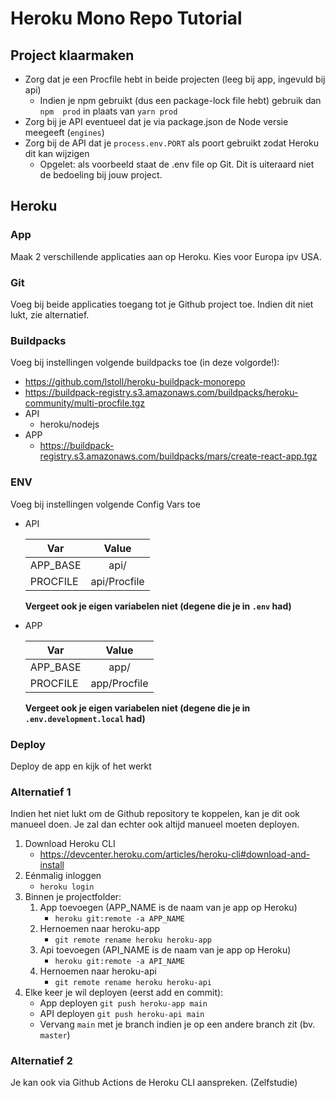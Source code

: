 # Heroku Mono Repo Tutorial

## Project klaarmaken

- Zorg dat je een Procfile hebt in beide projecten (leeg bij app, ingevuld bij api)
  - Indien je npm gebruikt (dus een package-lock file hebt) gebruik dan `npm  prod` in plaats van `yarn prod`   
- Zorg bij je API eventueel dat je via package.json de Node versie meegeeft (`engines`)
- Zorg bij de API dat je `process.env.PORT` als poort gebruikt zodat Heroku dit kan wijzigen
  - Opgelet: als voorbeeld staat de .env file op Git. Dit is uiteraard niet de bedoeling bij jouw project.

## Heroku

### App

Maak 2 verschillende applicaties aan op Heroku. Kies voor Europa ipv USA.

### Git

Voeg bij beide applicaties toegang tot je Github project toe.
Indien dit niet lukt, zie alternatief.

### Buildpacks

Voeg bij instellingen volgende buildpacks toe (in deze volgorde!):

- https://github.com/lstoll/heroku-buildpack-monorepo
- https://buildpack-registry.s3.amazonaws.com/buildpacks/heroku-community/multi-procfile.tgz
- API
  - heroku/nodejs
- APP
  - https://buildpack-registry.s3.amazonaws.com/buildpacks/mars/create-react-app.tgz

### ENV

Voeg bij instellingen volgende Config Vars toe

- API

  | Var      |    Value     |
  | -------- | :----------: |
  | APP_BASE |     api/     |
  | PROCFILE | api/Procfile |

  **Vergeet ook je eigen variabelen niet (degene die je in `.env` had)**

- APP

  | Var      |    Value     |
  | -------- | :----------: |
  | APP_BASE |     app/     |
  | PROCFILE | app/Procfile |

  **Vergeet ook je eigen variabelen niet (degene die je in `.env.development.local` had)**

### Deploy

Deploy de app en kijk of het werkt

### Alternatief 1

Indien het niet lukt om de Github repository te koppelen, kan je dit ook manueel doen. Je zal dan echter ook altijd manueel moeten deployen.

1. Download Heroku CLI
   * https://devcenter.heroku.com/articles/heroku-cli#download-and-install
2. Eénmalig inloggen 
   * `heroku login`
3. Binnen je projectfolder:
   1. App toevoegen (APP_NAME is de naam van je app op Heroku)
      * `heroku git:remote -a APP_NAME`
   2. Hernoemen naar heroku-app
      *  `git remote rename heroku heroku-app`
   3. Api toevoegen (API_NAME is de naam van je app op Heroku)
      * `heroku git:remote -a API_NAME`
   4. Hernoemen naar heroku-api
      *  `git remote rename heroku heroku-api`
4. Elke keer je wil deployen (eerst add en commit):
   * App deployen `git push heroku-app main`
   * API deployen `git push heroku-api main`
    * Vervang `main` met je branch indien je op een andere branch zit (bv. `master`)


### Alternatief 2

Je kan ook via Github Actions de Heroku CLI aanspreken. (Zelfstudie)
